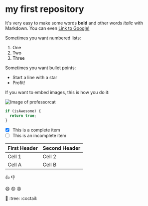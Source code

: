 # my first repository

It's very easy to make some words **bold** and other words _italic_ with Markdown. You can even [Link to
Google!](http://google.com)

Sometimes you want numbered lists:

1. One
1. Two
1. Three

Sometimes you want bullet points:

- Start a line with a star
- Profit!

If you want to embed images, this is how you do it:

![Image of professorcat](https://mysite.github.com/images/cat.png)

```javascript
if (isAwesome) {
  return true;
}
```

- [x] This is a complete item
- [ ] This is an incomplete item

| First Header | Second Header |
| ------------ | ------------- |
| Cell 1       | Cell 2        |
| Cell A       | Cell B        |

:+1:  :-1:

:smile:   :disappointed:  :rage:

:tada:  :tree:  :coctail:
